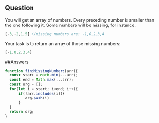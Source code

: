 ## Question
You will get an array of numbers.
Every preceding number is smaller than the one following it.
Some numbers will be missing, for instance:

```javascript
[-3,-2,1,5] //missing numbers are: -1,0,2,3,4
```
Your task is to return an array of those missing numbers:
```javascript
[-1,0,2,3,4]
```

##Answers
```javascript 
function findMissingNumbers(arr){
  const start = Math.min(...arr);
  const end = Math.max(...arr);
  const org = [];
  for(let i = start; i<end; i++){
      if(!arr.includes(i)){
         org.push(i)
      }
  }
  return org;
}
```